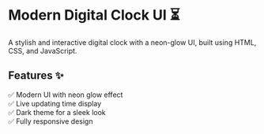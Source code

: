 # Modern Digital Clock UI ⏳
A stylish and interactive digital clock with a neon-glow UI, built using HTML, CSS, and JavaScript.
## Features ✨
✅ Modern UI with neon glow effect  
✅ Live updating time display  
✅ Dark theme for a sleek look  
✅ Fully responsive design  
